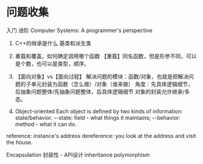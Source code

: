 # 问题收集
入门 <head first java>
进阶 <effective java>
Computer Systems: A programmer's perspective

1. C++的继承是什么
基类和派生类

2. 重载和覆盖，如何确定调用哪个函数
【重载】同名函数，但是形参不同，可以是个数，也可以是类型，顺序。

3. 【面向对象】vs【面向过程】
解决问题的模块：函数/对象，也就是把解决问题的子单元封装为函数（怎么做）/对象（谁来做）
角度：先具体逻辑细节，后抽象问题整体/先抽象问题整体，后具体逻辑细节
对象的封装允许继承/多态。

4. Object-oriented
Each object is defined by two kinds of information: state/behavior.
--state: field - what things it maintains;
--behavior: method - what it can do.

reference: instance's address
dereference: you look at the address and visit the house.


Encapsulation 封装性 - API设计
inheritance
polymorphism

